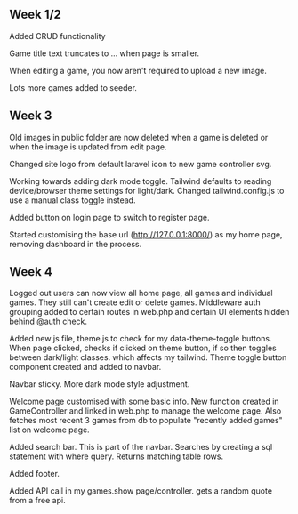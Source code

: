 ## Week 1/2
Added CRUD functionality

Game title text truncates to ... when page is smaller. 

When editing a game, you now aren't required to upload a new image.

Lots more games added to seeder.

## Week 3
Old images in public folder are now deleted when a game is deleted or when the image is updated from edit page.

Changed site logo from default laravel icon to new game controller svg. 

Working towards adding dark mode toggle. 
Tailwind defaults to reading device/browser theme settings for light/dark. Changed tailwind.config.js to use a manual class toggle instead.

Added button on login page to switch to register page.

Started customising the base url (http://127.0.0.1:8000/) as my home page, removing dashboard in the process.

## Week 4
Logged out users can now view all home page, all games and individual games. They still can't create edit or delete games. Middleware auth grouping added to certain routes in web.php and certain UI elements hidden behind @auth check.

Added new js file, theme.js to check for my data-theme-toggle buttons. When page clicked, checks if clicked on theme button, if so then toggles between dark/light classes. which affects my tailwind. 
Theme toggle button component created and added to navbar.

Navbar sticky.
More dark mode style adjustment.

Welcome page customised with some basic info.
New function created in GameController and linked in web.php to manage the welcome page. Also fetches most recent 3 games from db to populate "recently added games" list on welcome page.

Added search bar. This is part of the navbar.
Searches by creating a sql statement with where query. Returns matching table rows.

Added footer.

Added API call in my games.show page/controller. gets a random quote from a free api.